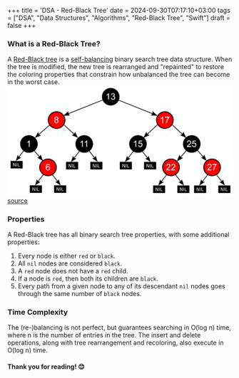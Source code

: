 +++
title = 'DSA - Red-Black Tree'
date = 2024-09-30T07:17:10+03:00
tags = ["DSA", "Data Structures", "Algorithms", "Red-Black Tree", "Swift"]
draft = false
+++

### What is a Red-Black Tree?

A [Red-Black tree](https://en.wikipedia.org/wiki/Red%E2%80%93black_tree) is a [self-balancing](https://en.wikipedia.org/wiki/Self-balancing_binary_search_tree) binary search tree data structure. When the tree is modified, the new tree is rearranged and "repainted" to restore the coloring properties that constrain how unbalanced the tree can become in the worst case.  
![alt image](images/Red-black_tree_example.png)  
[source](https://upload.wikimedia.org/wikipedia/commons/4/41/Red-black_tree_example_with_NIL.svg)

### Properties

A Red-Black tree has all binary search tree properties, with some additional properties:

1. Every node is either `red` or `black`.  
2. All `nil` nodes are considered `black`.  
3. A `red` node does not have a `red` child.  
4. If a node is `red`, then both its children are `black`.  
5. Every path from a given node to any of its descendant `nil` nodes goes through the same number of `black` nodes.

### Time Complexity

The (re-)balancing is not perfect, but guarantees searching in O(log n) time, where n is the number of entries in the tree. The insert and delete operations, along with tree rearrangement and recoloring, also execute in O(log n) time.

#### Thank you for reading! 😊
